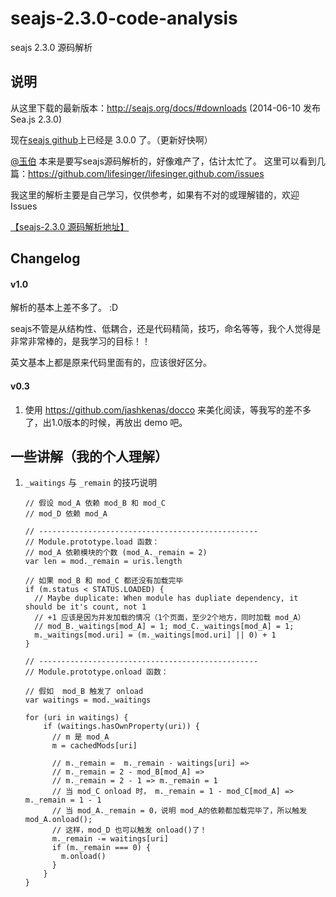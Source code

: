 seajs-2.3.0-code-analysis
=========================

seajs 2.3.0 源码解析



## 说明
从这里下载的最新版本：http://seajs.org/docs/#downloads (2014-06-10 发布 Sea.js 2.3.0)

现在[seajs github](https://github.com/seajs/seajs)上已经是 3.0.0 了。（更新好快啊）

[@玉伯](https://github.com/lifesinger/) 本来是要写seajs源码解析的，好像难产了，估计太忙了。
这里可以看到几篇：https://github.com/lifesinger/lifesinger.github.com/issues

我这里的解析主要是自己学习，仅供参考，如果有不对的或理解错的，欢迎 Issues

[【seajs-2.3.0 源码解析地址】](https://paper.github.io/seajs-2.3.0-code-analysis/seajs-2.3.0/docs/sea-debug.html)

## Changelog

#### v1.0
解析的基本上差不多了。 :D

seajs不管是从结构性、低耦合，还是代码精简，技巧，命名等等，我个人觉得是非常非常棒的，是我学习的目标！！

英文基本上都是原来代码里面有的，应该很好区分。

#### v0.3
1. 使用 https://github.com/jashkenas/docco 来美化阅读，等我写的差不多了，出1.0版本的时候，再放出 demo 吧。

## 一些讲解（我的个人理解）

1. `_waitings` 与 `_remain` 的技巧说明
	```
    // 假设 mod_A 依赖 mod_B 和 mod_C
    // mod_D 依赖 mod_A
    
    // -------------------------------------------------
    // Module.prototype.load 函数：
    // mod_A 依赖模块的个数 (mod_A._remain = 2)
    var len = mod._remain = uris.length
    
    // 如果 mod_B 和 mod_C 都还没有加载完毕
    if (m.status < STATUS.LOADED) {
      // Maybe duplicate: When module has dupliate dependency, it should be it's count, not 1  
      // +1 应该是因为并发加载的情况（1个页面，至少2个地方，同时加载 mod_A）
      // mod_B._waitings[mod_A] = 1; mod_C._waitings[mod_A] = 1;
      m._waitings[mod.uri] = (m._waitings[mod.uri] || 0) + 1
    }
    
    // -------------------------------------------------
	// Module.prototype.onload 函数：
    
    // 假如  mod_B 触发了 onload
    var waitings = mod._waitings
    
    for (uri in waitings) {
        if (waitings.hasOwnProperty(uri)) {
          // m 是 mod_A
          m = cachedMods[uri]
		  
          // m._remain =  m._remain - waitings[uri] =>
          // m._remain = 2 - mod_B[mod_A] =>
          // m._remain = 2 - 1 => m._remain = 1
          // 当 mod_C onload 时， m._remain = 1 - mod_C[mod_A] => m._remain = 1 - 1
          // 当 mod_A._remain = 0，说明 mod_A的依赖都加载完毕了，所以触发 mod_A.onload();
          // 这样，mod_D 也可以触发 onload()了！
          m._remain -= waitings[uri]
          if (m._remain === 0) {
            m.onload()
          }
        }
  	}
    ```
